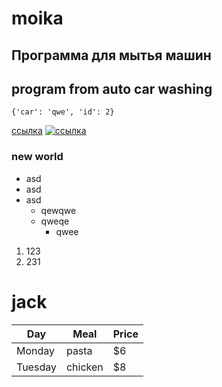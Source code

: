 # moika

## Программа для мытья машин

## program from auto car washing

``` 
{'car': 'qwe', 'id': 2}
```

[ссылка](http://yandex.ru)
[![ссылка](https://cdn.everypony.ru/storage/00/44/24/2016/05/17/f1b099cd15.jpg)](http://yabdex.ru/)

### new world

* asd
* asd
* asd
    * qewqwe
    * qweqe
        * qwee
1. 123
2. 231

# jack

| Day     | Meal    | Price |
| --------|---------|-------|
| Monday  | pasta   | $6    |
| Tuesday | chicken | $8    |

